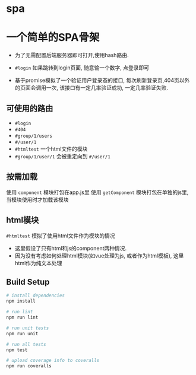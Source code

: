 # spa

# 一个简单的SPA骨架

- 为了无需配置后端服务器即可打开,使用hash路由.

- `#login` 如果跳转到login页面, 随意输一个数字, 点登录即可

- 基于promise模拟了一个验证用户登录态的接口, 每次刷新登录页,404页以外的页面会调用一次, 该接口有一定几率验证成功, 一定几率验证失败.

## 可使用的路由
- `#login`
- `#404`
- `#group/1/users`
- `#/user/1`
- `#htmltest` 一个html文件的模块
- `#group/1/user/1` 会被重定向到 `#/user/1`

## 按需加载
使用 `component` 模块打包在app.js里
使用 `getComponent` 模块打包在单独的js里, 当模块使用时才加载该模块

## html模块
`#htmltest` 模拟了使用html文件作为模块的情况
- 这里假设了只有html和js的component两种情况. 
- 因为没有考虑如何处理html模块(如vue处理为js, 或者作为html模板), 这里html作为纯文本处理

## Build Setup

``` bash
# install dependencies
npm install

# run lint
npm run lint

# run unit tests
npm run unit

# run all tests
npm test

# upload coverage info to coveralls
npm run coveralls
```
